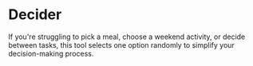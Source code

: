# Decider
If you're struggling to pick a meal, choose a weekend activity, or decide between tasks, this tool selects one option randomly to simplify your decision-making process.
